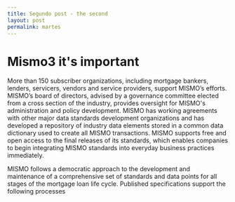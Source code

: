 ```yaml
---
title: Segundo post - the second
layout: post
permalink: martes
---
```


# Mismo3 it's important

More than 150 subscriber organizations, including mortgage bankers, lenders, servicers, vendors and service providers, support MISMO’s efforts. MISMO’s board of directors, advised by a governance committee elected from a cross section of the industry, provides oversight for MISMO's administration and policy development. MISMO has working agreements with other major data standards development organizations and has developed a repository of industry data elements stored in a common data dictionary used to create all MISMO transactions. MISMO supports free and open access to the final releases of its standards, which enables companies to begin integrating MISMO standards into everyday business practices immediately.

MISMO follows a democratic approach to the development and maintenance of a comprehensive set of standards and data points for all stages of the mortgage loan life cycle. Published specifications support the following processes